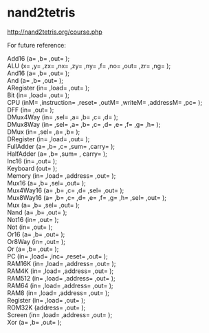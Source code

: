 # nand2tetris

http://nand2tetris.org/course.php

For future reference:

  Add16 (a= ,b= ,out= );  <br />
  ALU (x= ,y= ,zx= ,nx= ,zy= ,ny= ,f= ,no= ,out= ,zr= ,ng= ); <br />
  And16 (a= ,b= ,out= ); <br />
  And (a= ,b= ,out= ); <br />
  ARegister (in= ,load= ,out= ); <br /> 
  Bit (in= ,load= ,out= ); <br />
  CPU (inM= ,instruction= ,reset= ,outM= ,writeM= ,addressM= ,pc= ); <br /> 
  DFF (in= ,out= ); <br />
  DMux4Way (in= ,sel= ,a= ,b= ,c= ,d= ); <br /> 
  DMux8Way (in= ,sel= ,a= ,b= ,c= ,d= ,e= ,f= ,g= ,h= ); <br />
  DMux (in= ,sel= ,a= ,b= ); <br />
  DRegister (in= ,load= ,out= ); <br />
  FullAdder (a= ,b= ,c= ,sum= ,carry= );  
  HalfAdder (a= ,b= ,sum= , carry= ); <br />
  Inc16 (in= ,out= ); <br />
  Keyboard (out= ); <br />
  Memory (in= ,load= ,address= ,out= ); <br /> 
  Mux16 (a= ,b= ,sel= ,out= ); <br />
  Mux4Way16 (a= ,b= ,c= ,d= ,sel= ,out= ); <br />
  Mux8Way16 (a= ,b= ,c= ,d= ,e= ,f= ,g= ,h= ,sel= ,out= ); <br />
  Mux (a= ,b= ,sel= ,out= ); <br />
  Nand (a= ,b= ,out= ); <br />
  Not16 (in= ,out= ); <br />
  Not (in= ,out= ); <br />
  Or16 (a= ,b= ,out= ); <br />
  Or8Way (in= ,out= ); <br />
  Or (a= ,b= ,out= ); <br />
  PC (in= ,load= ,inc= ,reset= ,out= ); <br />
  RAM16K (in= ,load= ,address= ,out= ); <br />
  RAM4K (in= ,load= ,address= ,out= ); <br />
  RAM512 (in= ,load= ,address= ,out= ); <br />
  RAM64 (in= ,load= ,address= ,out= ); <br />
  RAM8 (in= ,load= ,address= ,out= ); <br />
  Register (in= ,load= ,out= ); <br />
  ROM32K (address= ,out= ); <br />
  Screen (in= ,load= ,address= ,out= ); <br />
  Xor (a= ,b= ,out= ); <br />
